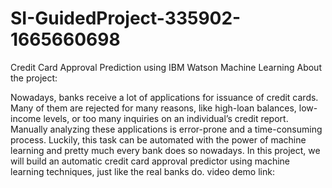 # SI-GuidedProject-335902-1665660698
Credit Card Approval Prediction using IBM Watson Machine Learning
About the project:

Nowadays, banks receive a lot of applications for issuance of credit cards. Many of them are rejected for many reasons, like high-loan balances, low-income levels, or too many inquiries on an individual’s credit report. Manually analyzing these applications is error-prone and a time-consuming process. Luckily, this task can be automated with the power of machine learning and pretty much every bank does so nowadays. In this project, we will build an automatic credit card approval predictor using machine learning techniques, just like the real banks do.
video demo link:
